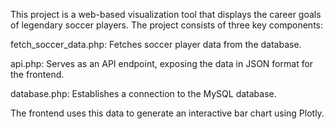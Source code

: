This project is a web-based visualization tool that displays the career goals of legendary soccer players. The project consists of three key components:

fetch_soccer_data.php: Fetches soccer player data from the database.

api.php: Serves as an API endpoint, exposing the data in JSON format for the frontend.

database.php: Establishes a connection to the MySQL database.

The frontend uses this data to generate an interactive bar chart using Plotly.

